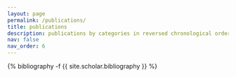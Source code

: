 ```yaml
---
layout: page
permalink: /publications/
title: publications
description: publications by categories in reversed chronological order. generated by jekyll-scholar.
nav: false
nav_order: 6
---
```

<!-- _pages/publications.md -->

<div class="publications">

{% bibliography -f {{ site.scholar.bibliography }} %}

</div>
